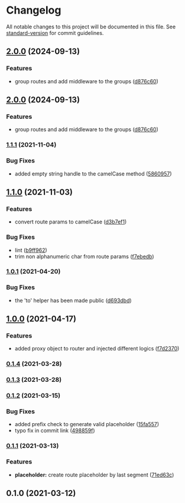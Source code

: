 # Changelog

All notable changes to this project will be documented in this file. See [standard-version](https://github.com/conventional-changelog/standard-version) for commit guidelines.

## [2.0.0](https://github.com/atayahmet/express-route-grouping/compare/v1.1.2..v2.0.0) (2024-09-13)


### Features

* group routes and add middleware to the groups ([d876c60](https://github.com/atayahmet/express-route-grouping/commit/d876c60d7f772d8e23cecda28c45d8a15fdc2a05))

## [2.0.0](https://github.com/atayahmet/express-route-grouping/compare/v1.1.2..v2.0.0) (2024-09-13)


### Features

* group routes and add middleware to the groups ([d876c60](https://github.com/atayahmet/express-route-grouping/commit/d876c60d7f772d8e23cecda28c45d8a15fdc2a05))

### [1.1.1](https://github.com/atayahmet/express-route-grouping/compare/v1.1.0..v1.1.1) (2021-11-04)


### Bug Fixes

* added empty string handle to the camelCase method ([5860957](https://github.com/atayahmet/express-route-grouping/commit/58609579cc2339de5b94c078ebf2d9da52b5ee8d))

## [1.1.0](https://github.com/atayahmet/express-route-grouping/compare/v1.0.1..v1.1.0) (2021-11-03)


### Features

* convert route params to camelCase ([d3b7ef1](https://github.com/atayahmet/express-route-grouping/commit/d3b7ef13e7fbc9fd81cbf036d627c2c40e7fd81f))


### Bug Fixes

* lint ([b9ff962](https://github.com/atayahmet/express-route-grouping/commit/b9ff962453ba1a6461beee5cec76cf5edf72006a))
* trim non alphanumeric char from route params ([f7ebedb](https://github.com/atayahmet/express-route-grouping/commit/f7ebedb11e55505de6144453530d86d7144fa5b9))

### [1.0.1](https://github.com/atayahmet/express-route-grouping/compare/v1.0.0..v1.0.1) (2021-04-20)


### Bug Fixes

* the 'to' helper has been made public ([d693dbd](https://github.com/atayahmet/express-route-grouping/commit/d693dbdf05d86f14a6253f947ba2ef31f4884397))

## [1.0.0](https://github.com/atayahmet/express-route-grouping/compare/v0.1.4..v1.0.0) (2021-04-17)


### Features

* added proxy object to router and injected different logics ([f7d2370](https://github.com/atayahmet/express-route-grouping/commit/f7d2370f4c6efb48f621a7596b56aa7790a48183))

### [0.1.4](https://github.com/atayahmet/express-route-grouping/compare/v0.1.3..v0.1.4) (2021-03-28)

### [0.1.3](https://github.com/atayahmet/express-route-grouping/compare/v0.1.2..v0.1.3) (2021-03-28)

### [0.1.2](https://github.com/atayahmet/express-route-grouping/compare/v0.1.1..v0.1.2) (2021-03-15)


### Bug Fixes

* added prefix check to generate valid placeholder ([15fa557](https://github.com/atayahmet/express-route-grouping/commit/15fa557724be31d00c9b80bb3785bdd62870f952))
* typo fix in commit link ([498859f](https://github.com/atayahmet/express-route-grouping/commit/498859fda24a61bfe2714586fdf081e97ea3dfcb))

### [0.1.1](https://github.com/atayahmet/express-route-grouping/compare/v0.1.0..v0.1.1) (2021-03-13)


### Features

* **placeholder:** create route placeholder by last segment ([71ed63c](https://github.com/atayahmet/express-route-grouping/commits/71ed63c633c7e0932d79b7820b3ae534da58f26e))

## 0.1.0 (2021-03-12)
